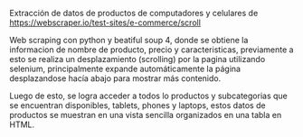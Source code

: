 Extracción de datos de productos de computadores y celulares de https://webscraper.io/test-sites/e-commerce/scroll

Web scraping con python y beatiful soup 4, donde se obtiene la informacion de nombre de producto, precio y caracteristicas,
previamente a esto se realiza un desplazamiento (scrolling) por la pagina utilizando selenium,
principalmente expande automáticamente la página desplazandose hacía abajo para mostrar más contenido.

Luego de esto, se logra acceder a todos lo productos y subcategorias que se encuentran disponibles,
tablets, phones y laptops, estos datos de productos se muestran en una vista sencilla organizados en una tabla en HTML.
